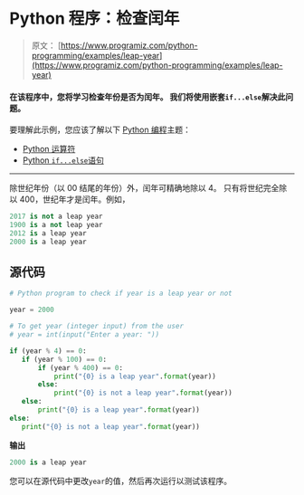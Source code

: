 # Python 程序：检查闰年

> 原文： [https://www.programiz.com/python-programming/examples/leap-year](https://www.programiz.com/python-programming/examples/leap-year)

#### 在该程序中，您将学习检查年份是否为闰年。 我们将使用嵌套`if...else`解决此问题。

要理解此示例，您应该了解以下 [Python 编程](/python-programming "Python tutorial")主题：

*   [Python 运算符](/python-programming/operators)
*   [Python `if...else`语句](/python-programming/if-elif-else)

* * *

除世纪年份（以 00 结尾的年份）外，闰年可精确地除以 4。 只有将世纪完全除以 400，世纪年才是闰年。例如，

```py
2017 is not a leap year
1900 is a not leap year
2012 is a leap year
2000 is a leap year

```

## 源代码

```py
# Python program to check if year is a leap year or not

year = 2000

# To get year (integer input) from the user
# year = int(input("Enter a year: "))

if (year % 4) == 0:
   if (year % 100) == 0:
       if (year % 400) == 0:
           print("{0} is a leap year".format(year))
       else:
           print("{0} is not a leap year".format(year))
   else:
       print("{0} is a leap year".format(year))
else:
   print("{0} is not a leap year".format(year)) 
```

**输出**

```py
2000 is a leap year

```

您可以在源代码中更改`year`的值，然后再次运行以测试该程序。